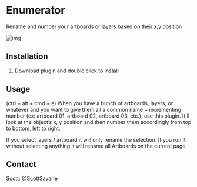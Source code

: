 # Enumerator
Rename and number your artboards or layers based on their x,y position



![img](http://i.imgur.com/yfY98Z1.gif)


## Installation

1. Download plugin and double click to install


## Usage
(ctrl + alt + cmd + e) When you have a bunch of artboards, layers, or whatever and you want to give them all a common name + incrementing number (ex: artboard 01, artboard 02, artboard 03, etc.), use this plugin. It'll look at the object’s x, y position and then number them accordingly from top to bottom, left to right. 

If you select layers / artboard it will only rename the selection. If you run it without selecting anything it will rename all Artboards on the current page. 


## Contact

Scott: [@ScottSavarie](https://www.twitter.com/scottsavarie)
